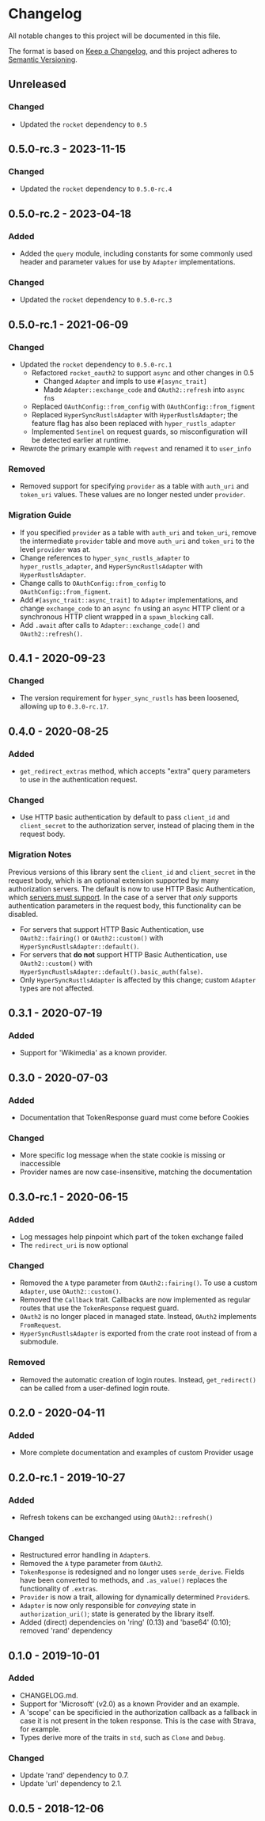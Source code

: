# Changelog
All notable changes to this project will be documented in this file.

The format is based on [Keep a Changelog](https://keepachangelog.com/en/1.0.0/),
and this project adheres to [Semantic Versioning](https://semver.org/spec/v2.0.0.html).

## Unreleased
### Changed
- Updated the `rocket` dependency to `0.5`

## 0.5.0-rc.3 - 2023-11-15
### Changed
- Updated the `rocket` dependency to `0.5.0-rc.4`

## 0.5.0-rc.2 - 2023-04-18
### Added
- Added the `query` module, including constants for some commonly used
  header and parameter values for use by `Adapter` implementations.
### Changed
- Updated the `rocket` dependency to `0.5.0-rc.3`

## 0.5.0-rc.1 - 2021-06-09
### Changed
- Updated the `rocket` dependency to `0.5.0-rc.1`
  - Refactored `rocket_oauth2` to support `async` and other changes in 0.5
    - Changed `Adapter` and impls to use `#[async_trait]`
    - Made `Adapter::exchange_code` and `OAuth2::refresh` into `async fn`s
  - Replaced `OAuthConfig::from_config` with `OAuthConfig::from_figment`
  - Replaced `HyperSyncRustlsAdapter` with `HyperRustlsAdapter`; the feature
    flag has also been replaced with `hyper_rustls_adapter`
  - Implemented `Sentinel` on request guards, so misconfiguration will be
    detected earlier at runtime.
- Rewrote the primary example with `reqwest` and renamed it to `user_info`

### Removed
- Removed support for specifying `provider` as a table with `auth_uri`
  and `token_uri` values. These values are no longer nested under `provider`.

### Migration Guide
* If you specified `provider` as a table with `auth_uri` and `token_uri`,
  remove the intermediate `provider` table and move `auth_uri` and `token_uri`
  to the level `provider` was at.
* Change references to `hyper_sync_rustls_adapter` to `hyper_rustls_adapter`,
  and `HyperSyncRustlsAdapter` with `HyperRustlsAdapter`.
* Change calls to `OAuthConfig::from_config` to `OAuthConfig::from_figment`.
* Add `#[async_trait::async_trait]` to `Adapter` implementations, and change
  `exchange_code` to an `async fn` using an `async` HTTP client or a
  synchronous HTTP client wrapped in a `spawn_blocking` call.
* Add `.await` after calls to `Adapter::exchange_code()` and
  `OAuth2::refresh()`.

## 0.4.1 - 2020-09-23
### Changed
- The version requirement for `hyper_sync_rustls` has been loosened, allowing
  up to `0.3.0-rc.17`.

## 0.4.0 - 2020-08-25
### Added
- `get_redirect_extras` method, which accepts "extra" query parameters to use in
  the authentication request.
### Changed
- Use HTTP basic authentication by default to pass `client_id` and
  `client_secret` to the authorization server, instead of placing them in the
  request body.

### Migration Notes

Previous versions of this library sent the `client_id` and `client_secret` in
the request body, which is an optional extension supported by many authorization
servers. The default is now to use HTTP Basic Authentication, which [servers
must support]. In the case of a server that *only* supports authentication
parameters in the request body, this functionality can be disabled.

* For servers that support HTTP Basic Authentication, use `OAuth2::fairing()` or
  `OAuth2::custom()` with `HyperSyncRustlsAdapter::default()`.
* For servers that **do not** support HTTP Basic Authentication, use
  `OAuth2::custom()` with `HyperSyncRustlsAdapter::default().basic_auth(false)`.
* Only `HyperSyncRustlsAdapter` is affected by this change; custom `Adapter`
  types are not affected.

[servers must support]: https://tools.ietf.org/html/rfc6749#section-2.3.1

## 0.3.1 - 2020-07-19
### Added
- Support for 'Wikimedia' as a known provider.

## 0.3.0 - 2020-07-03
### Added
- Documentation that TokenResponse guard must come before Cookies
### Changed
- More specific log message when the state cookie is missing or
  inaccessible
- Provider names are now case-insensitive, matching the documentation

## 0.3.0-rc.1 - 2020-06-15
### Added
- Log messages help pinpoint which part of the token exchange failed
- The `redirect_uri` is now optional
### Changed
- Removed the `A` type parameter from `OAuth2::fairing()`.
  To use a custom `Adapter`, use `OAuth2::custom()`.
- Removed the `Callback` trait. Callbacks are now implemented
  as regular routes that use the `TokenResponse` request guard.
- `OAuth2` is no longer placed in managed state. Instead, `OAuth2`
  implements `FromRequest`.
- `HyperSyncRustlsAdapter` is exported from the crate root instead
  of from a submodule.
### Removed
- Removed the automatic creation of login routes. Instead,
  `get_redirect()` can be called from a user-defined login route.

## 0.2.0 - 2020-04-11
### Added
- More complete documentation and examples of custom Provider usage

## 0.2.0-rc.1 - 2019-10-27
### Added
- Refresh tokens can be exchanged using `OAuth2::refresh()`

### Changed
- Restructured error handling in `Adapter`s.
- Removed the `A` type parameter from `OAuth2`.
- `TokenResponse` is redesigned and no longer uses `serde_derive`.
  Fields have been converted to methods, and `.as_value()` replaces
  the functionality of `.extras`.
- `Provider` is now a trait, allowing for dynamically determined `Provider`s.
- `Adapter` is now only responsible for *conveying* state in
  `authorization_uri()`; state is generated by the library itself.
- Added (direct) dependencies on 'ring' (0.13) and 'base64' (0.10); removed
  'rand' dependency

## 0.1.0 - 2019-10-01
### Added
- CHANGELOG.md.
- Support for 'Microsoft' (v2.0) as a known Provider and an example.
- A 'scope' can be specificied in the authorization callback as a
  fallback in case it is not present in the token response. This is
  the case with Strava, for example.
- Types derive more of the traits in `std`, such as `Clone` and `Debug`.

### Changed
- Update 'rand' dependency to 0.7.
- Update 'url' dependency to 2.1.

## 0.0.5 - 2018-12-06

